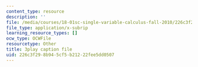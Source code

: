 ```yaml
---
content_type: resource
description: ''
file: /media/courses/18-01sc-single-variable-calculus-fall-2010/226c3f298b945cf5b21222fee5dd0507_98X2TyxXQdU.vtt
file_type: application/x-subrip
learning_resource_types: []
ocw_type: OCWFile
resourcetype: Other
title: 3play caption file
uid: 226c3f29-8b94-5cf5-b212-22fee5dd0507
---
```

